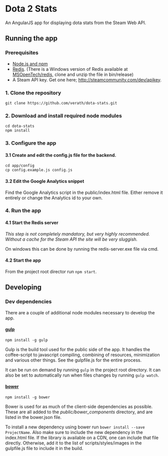 # Dota 2 Stats
An AngularJS app for displaying dota stats from the Steam Web API.

## Running the app
### Prerequisites 
 * [Node.js and npm](http://nodejs.org/)
 * [Redis](http://redis.io/). (There is a Windows version of Redis available at [MSOpenTech/redis](https://github.com/MSOpenTech/redis), 
clone and unzip the file in bin/release)
 * A Steam API key. Get one here; http://steamcommunity.com/dev/apikey.

### 1. Clone the repository
```
git clone https://github.com/verath/dota-stats.git
```
### 2. Download and install required node modules

```
cd dota-stats
npm install
```

### 3. Configure the app

#### 3.1 Create and edit the config.js file for the backend.
```
cd app/config
cp config.example.js config.js
```

#### 3.2 Edit the Google Analytics snippet
Find the Google Analytics script in the public/index.html file. Either remove it entirely or change the
Analytics id to your own.

### 4. Run the app

#### 4.1 Start the Redis server
*This step is not completely mandatory, but very highly recommended. Without a cache for the Steam API the site
will be very sluggish.*

On windows this can be done by running the redis-server.exe file via cmd.

#### 4.2 Start the app
From the project root director run `npm start`.


## Developing

### Dev dependencies

There are a couple of additional node modules necessary to develop the app.

#### [gulp](http://gulpjs.com/) 
```
npm install -g gulp
```

Gulp is the build tool used for the public side of the app. It handles the coffee-script to 
javascript compiling, combining of resources, minimization and various other things. 
See the gulpfile.js for the entire process.

It can be run on demand by running `gulp` in the project root directory. It can also be set to 
automatically run when files changes by running `gulp watch`.

#### [bower](http://bower.io/)
```
npm install -g bower
```

Bower is used for as much of the client-side dependencies as possible. These are all added to the 
*public/bower_components* directory, and are listed in the bower.json file.

To install a new dependency using bower run `bower install --save ProjectName`. Also make sure to 
include the new dependency in the index.html file. If the library is available on a CDN, one can 
include that file directly. Otherwise, add it to the list of scripts/styles/images in the
gulpfile.js file to include it in the build.

